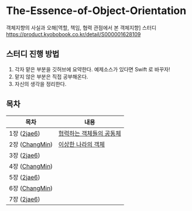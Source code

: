 # The-Essence-of-Object-Orientation
객체지향의 사실과 오해[역할, 책임, 협력 관점에서 본 객체지향] 스터디
https://product.kyobobook.co.kr/detail/S000001628109


## 스터디 진행 방법
1. 각자 맡은 부분을 깃허브에 요약한다. 예제소스가 있다면 Swift 로 바꾸자!
2. 맡지 않은 부분은 직접 공부해온다.
3. 자신의 생각을 정리한다.

## 목차

| 목차          | 내용                                                         |
| ------------- | ------------------------------------------------------------ |
| 1장 ([2jae6](https://github.com/2jae6))   | [협력하는 객체들의 공동체](https://github.com/wookcompany/The-Essence-of-Object-Orientation/blob/main/%ED%98%91%EB%A0%A5%ED%95%98%EB%8A%94%20%EA%B0%9D%EC%B2%B4%EB%93%A4%EC%9D%98%20%EA%B3%B5%EB%8F%99%EC%B2%B4.md) |
| 2장 ([ChangMin](https://github.com/chagmn))  | [이상한 나라의 객체](https://github.com/wookcompany/The-Essence-of-Object-Orientation/blob/main/이상한%20나라의%20객체.md) |
| 3장 ([2jae6](https://github.com/2jae6))  |  |
| 4장 ([ChangMin](https://github.com/chagmn))   ||
| 5장 ([2jae6](https://github.com/2jae6))  | |
| 6장 ([ChangMin](https://github.com/chagmn))  | |
| 7장 ([2jae6](https://github.com/2jae6))  | |
